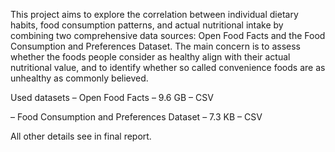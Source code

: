 This project aims to explore the correlation between individual dietary habits,
food consumption patterns, and actual nutritional intake by combining two comprehensive data sources: Open Food Facts and the Food Consumption and Preferences Dataset. The main concern is to assess whether the foods people consider
as healthy align with their actual nutritional value, and to identify whether so called convenience foods are as unhealthy as commonly believed.

Used datasets
– Open Food Facts
– 9.6 GB
– CSV

– Food Consumption and Preferences Dataset
– 7.3 KB
– CSV

All other details see in final report.
